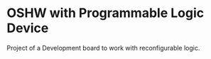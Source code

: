 # OSHW with Programmable Logic Device
Project of a Development board to work with reconfigurable logic.
